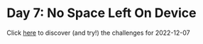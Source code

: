 # Day 7: No Space Left On Device

Click [here](https://adventofcode.com/2022/day/7) to discover (and try!) the
challenges for 2022-12-07
